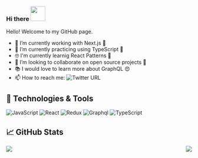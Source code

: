 ### Hi there <img src="https://media.giphy.com/media/KGMzZvWa5su2O5LCVR/source.gif" width="40" height="40" />

Hello! Welcome to my GitHub page.


- 🔭 I’m currently working with Next.js 🚀
- 🌱 I’m currently practicing using TypeScript 💪
- 🤓 I'm currently learnig React Patterns 🤯
- 👯 I’m looking to collaborate on open source projects 🤗
- 📚 I would love to learn more about GraphQL 😍
- 📫 How to reach me: ![Twitter URL](https://img.shields.io/twitter/url?label=LinkedIn&logo=LinkedIn&style=social&url=https%3A%2F%2Fwww.linkedin.com%2Fin%2Fandrea-m-0b40051bb%2F)

## 🔧 Technologies & Tools
![JavaScript](https://img.shields.io/badge/Code-JavaScript-informational?style=flat&logo=javascript&logoColor=yellow&color=2bbc8a)
![React](https://img.shields.io/badge/Code-React-informational?style=flat&logo=react&logoColor=blue&color=2bbc8a)
![Redux](https://img.shields.io/badge/Code-Redux-informational?style=flat&logo=redux&logoColor=violet&color=2bbc8a)
![Graphql](https://img.shields.io/badge/Code-Graphql-informational?style=flat&logo=graphql&logoColor=e535ab&color=2bbc8a)
![TypeScript](https://img.shields.io/badge/Code-TypeScript-informational?style=flat&logo=typescript&logoColor=blue&color=2bbc8a)


## &#x1f4c8; GitHub Stats

<img align="left" src="https://github-readme-stats.vercel.app/api/top-langs/?username=andrmaz&theme=dracula" />
<img align="right" src="https://github-readme-stats.vercel.app/api/?username=andrmaz&theme=dracula" />


